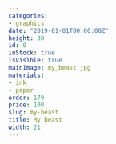 ```yaml
---
categories:
- graphics
date: "2019-01-01T00:00:00Z"
height: 30
id: 0
inStock: true
isVisible: true
mainImage: my_beast.jpg
materials:
- ink
- paper
order: 179
price: 100
slug: my-beast
title: My beast
width: 21
---
```


